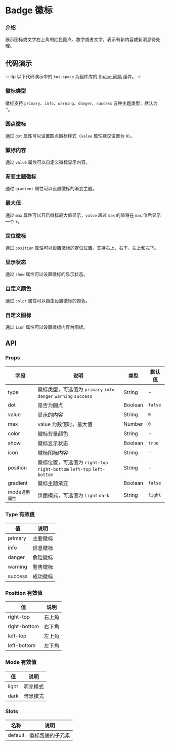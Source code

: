 # Badge 徽标

### 介绍

展示图标或文字右上角的红色圆点、数字或者文字，表示有新内容或新消息待处理。

<!--@include: ./tips/introduce.md-->

<TipsIntroduce />

## 代码演示

::: tip
以下代码演示中的 `kui-space` 为组件库的 <a href="/components/space">Space 间隔</a> 组件。
:::

### 徽标类型

徽标支持 `primary`、`info`、`warning`、`danger`、`success` 五种主题类型，默认为 ''。

<show-code com-type="badge" com-show-type="type" />

### 圆点徽标

通过 `dot` 属性可以设置圆点徽标样式（`value` 属性建议设置为 `0`）。

<show-code com-type="badge" com-show-type="dot" />

### 徽标内容

通过 `value` 属性可以自定义徽标显示内容。

<show-code com-type="badge" com-show-type="value" />

### 渐变主题徽标

通过 `gradient` 属性可以设置徽标的渐变主题。

<show-code com-type="badge" com-show-type="gradient" />

### 最大值

通过 `max` 属性可以开启徽标最大值显示，`value` 超过 `max` 的值将在 `max` 值后显示一个 `+`。

<show-code com-type="badge" com-show-type="max" />

### 定位徽标

通过 `position` 属性可以设置徽标的定位位置，支持右上、右下、左上和左下。

<show-code com-type="badge" com-show-type="position" />

### 显示状态

通过 `show` 属性可以设置徽标的显示状态。

<show-code com-type="badge" com-show-type="show" />

### 自定义颜色

通过 `color` 属性可以自由设置徽标的颜色。

<show-code com-type="badge" com-show-type="color" />

### 自定义图标

通过 `icon` 属性可以设置徽标内容为图标。

<show-code com-type="badge" com-show-type="icon" />

## API

### Props  

| 字段    | 说明                                       | 类型    | 默认值    |
|---------|--------------------------------------------|---------|-----------|
| type   | 徽标类型，可选值为 `primary` `info` `danger` `warning` `success`    | String  | -         |
| dot     | 是否为圆点                                 | Boolean | `false`   |
| value   | 显示的内容                                 | String  | `0`         |
| max     | value 为数值时，最大值                     | Number  | `0`   |
| color   | 徽标背景颜色                               | String  | - |
| show   | 徽标显示状态                               | Boolean  | `true` |
| icon   | 徽标图标内容                               | String  | - |
| position   | 徽标位置，可选值为 `right-top` `right-bottom` `left-top` `left-bottom`    | String  | - |
| gradient   | 徽标主题渐变                               | Boolean  | `false` |
| mode`通用属性`      | 页面模式，可选值为 `light` `dark`                   | String  | `light`         |

### Type 有效值
| 值 | 说明 |
|----|------|
| primary | 主要徽标 |
| info | 信息徽标 |
| danger | 危险徽标 |
| warning | 警告徽标 |
| success | 成功徽标 |

### Position 有效值
| 值 | 说明 |
|----|------|
| right-top | 右上角 |
| right-bottom | 右下角 |
| left-top | 左上角 |
| left-bottom | 左下角 |

### Mode 有效值
| 值 | 说明 |
|----|------|
| light | 明亮模式 |
| dark | 暗黑模式 |

### Slots

| 名称    | 说明         |
|---------|--------------|
| default | 	徽标包裹的子元素 |
